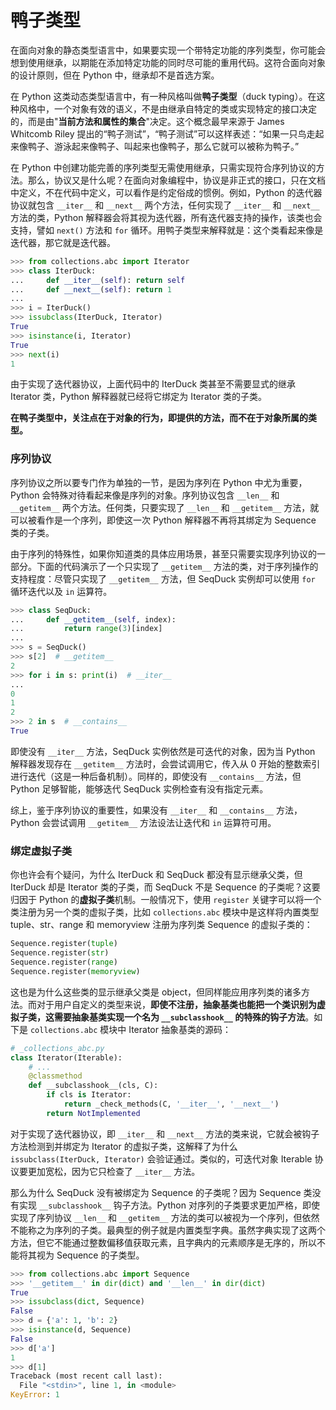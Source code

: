 # 鸭子类型

在面向对象的静态类型语言中，如果要实现一个带特定功能的序列类型，你可能会想到使用继承，以期能在添加特定功能的同时尽可能的重用代码。这符合面向对象的设计原则，但在 Python 中，继承却不是首选方案。

在 Python 这类动态类型语言中，有一种风格叫做**鸭子类型**（duck typing）。在这种风格中，一个对象有效的语义，不是由继承自特定的类或实现特定的接口决定的，而是由"**当前方法和属性的集合**"决定。这个概念最早来源于 James Whitcomb Riley 提出的“鸭子测试”，“鸭子测试”可以这样表述：“如果一只鸟走起来像鸭子、游泳起来像鸭子、叫起来也像鸭子，那么它就可以被称为鸭子。”

在 Python 中创建功能完善的序列类型无需使用继承，只需实现符合序列协议的方法。那么，协议又是什么呢？在面向对象编程中，协议是非正式的接口，只在文档中定义，不在代码中定义，可以看作是约定俗成的惯例。例如，Python 的迭代器协议就包含 `__iter__` 和 `__next__` 两个方法，任何实现了 `__iter__` 和 `__next__` 方法的类，Python 解释器会将其视为迭代器，所有迭代器支持的操作，该类也会支持，譬如 `next()` 方法和 `for` 循环。用鸭子类型来解释就是：这个类看起来像是迭代器，那它就是迭代器。

```python
>>> from collections.abc import Iterator
>>> class IterDuck:
...     def __iter__(self): return self
...     def __next__(self): return 1
... 
>>> i = IterDuck()
>>> issubclass(IterDuck, Iterator)
True
>>> isinstance(i, Iterator)
True
>>> next(i)
1
```

由于实现了迭代器协议，上面代码中的 IterDuck 类甚至不需要显式的继承 Iterator 类，Python 解释器就已经将它绑定为 Iterator 类的子类。

**在鸭子类型中，关注点在于对象的行为，即提供的方法，而不在于对象所属的类型。**

### 序列协议

序列协议之所以要专门作为单独的一节，是因为序列在 Python 中尤为重要，Python 会特殊对待看起来像是序列的对象。序列协议包含 `__len__` 和 `__getitem__` 两个方法。任何类，只要实现了 `__len__` 和 `__getitem__` 方法，就可以被看作是一个序列，即使这一次 Python 解释器不再将其绑定为 Sequence 类的子类。

由于序列的特殊性，如果你知道类的具体应用场景，甚至只需要实现序列协议的一部分。下面的代码演示了一个只实现了 `__getitem__` 方法的类，对于序列操作的支持程度：尽管只实现了 `__getitem__` 方法，但 SeqDuck 实例却可以使用 `for` 循环迭代以及 `in` 运算符。

```python
>>> class SeqDuck:
...     def __getitem__(self, index):
...         return range(3)[index]
... 
>>> s = SeqDuck()
>>> s[2]  # __getitem__
2
>>> for i in s: print(i)  # __iter__
... 
0
1
2
>>> 2 in s  # __contains__
True
```

即使没有 `__iter__` 方法，SeqDuck 实例依然是可迭代的对象，因为当 Python 解释器发现存在 `__getitem__` 方法时，会尝试调用它，传入从 0 开始的整数索引进行迭代（这是一种后备机制）。同样的，即使没有 `__contains__` 方法，但 Python 足够智能，能够迭代 SeqDuck 实例检查有没有指定元素。

综上，鉴于序列协议的重要性，如果没有 `__iter__` 和 `__contains__` 方法，Python 会尝试调用 `__getitem__` 方法设法让迭代和 `in` 运算符可用。

### 绑定虚拟子类

你也许会有个疑问，为什么 IterDuck 和 SeqDuck 都没有显示继承父类，但 IterDuck 却是 Iterator 类的子类，而 SeqDuck 不是 Sequence 的子类呢？这要归因于 Python 的**虚拟子类**机制。一般情况下，使用 `register` 关键字可以将一个类注册为另一个类的虚拟子类，比如 `collections.abc` 模块中是这样将内置类型 tuple、str、range 和 memoryview 注册为序列类 Sequence 的虚拟子类的：

```python
Sequence.register(tuple)
Sequence.register(str)
Sequence.register(range)
Sequence.register(memoryview)
```

这也是为什么这些类的显示继承父类是 object，但同样能应用序列类的诸多方法。而对于用户自定义的类型来说，**即使不注册，抽象基类也能把一个类识别为虚拟子类，这需要抽象基类实现一个名为 `__subclasshook__` 的特殊的钩子方法**。如下是 `collections.abc` 模块中 Iterator 抽象基类的源码：

```python
# _collections_abc.py
class Iterator(Iterable):
    # ...
    @classmethod
    def __subclasshook__(cls, C):
        if cls is Iterator:
            return _check_methods(C, '__iter__', '__next__')
        return NotImplemented
```

对于实现了迭代器协议，即 `__iter__` 和 `__next__` 方法的类来说，它就会被钩子方法检测到并绑定为 Iterator 的虚拟子类，这解释了为什么 `issubclass(IterDuck, Iterator)` 会验证通过。类似的，可迭代对象 Iterable 协议要更加宽松，因为它只检查了 `__iter__` 方法。

那么为什么 SeqDuck 没有被绑定为 Sequence 的子类呢？因为 Sequence 类没有实现 `__subclasshook__` 钩子方法。Python 对序列的子类要求更加严格，即使实现了序列协议 `__len__` 和 `__getitem__` 方法的类可以被视为一个序列，但依然不能称之为序列的子类。最典型的例子就是内置类型字典。虽然字典实现了这两个方法，但它不能通过整数偏移值获取元素，且字典内的元素顺序是无序的，所以不能将其视为 Sequence 的子类型。

```python
>>> from collections.abc import Sequence
>>> '__getitem__' in dir(dict) and '__len__' in dir(dict)
True
>>> issubclass(dict, Sequence)
False
>>> d = {'a': 1, 'b': 2}
>>> isinstance(d, Sequence)
False
>>> d['a']
1
>>> d[1]
Traceback (most recent call last):
  File "<stdin>", line 1, in <module>
KeyError: 1
```

